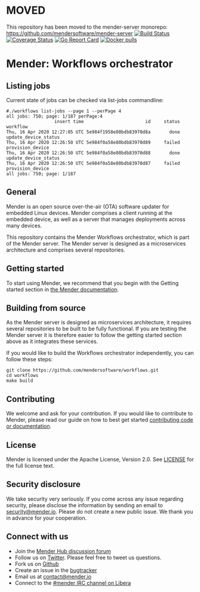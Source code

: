 # MOVED

This repository has been moved to the mender-server monorepo: https://github.com/mendersoftware/mender-server
[![Build Status](https://gitlab.com/Northern.tech/Mender/workflows/badges/master/pipeline.svg)](https://gitlab.com/Northern.tech/Mender/workflows/pipelines)
[![Coverage Status](https://coveralls.io/repos/github/mendersoftware/workflows/badge.svg?branch=master)](https://coveralls.io/github/mendersoftware/workflows?branch=master)
[![Go Report Card](https://goreportcard.com/badge/github.com/mendersoftware/workflows)](https://goreportcard.com/report/github.com/mendersoftware/workflows)
[![Docker pulls](https://img.shields.io/docker/pulls/mendersoftware/workflows.svg?maxAge=3600)](https://hub.docker.com/r/mendersoftware/workflows/)

Mender: Workflows orchestrator
==============================

## Listing jobs

Current state of jobs can be checked via list-jobs commandline:
```shell script
#./workflows list-jobs --page 1 --perPage 4
all jobs: 750; page: 1/187 perPage:4
                  insert time                       id     status workflow
Thu, 16 Apr 2020 12:27:05 UTC 5e984f1958e80bdb83970d8a       done update_device_status
Thu, 16 Apr 2020 12:26:50 UTC 5e984f0a58e80bdb83970d89     failed provision_device
Thu, 16 Apr 2020 12:26:50 UTC 5e984f0a58e80bdb83970d88       done update_device_status
Thu, 16 Apr 2020 12:26:50 UTC 5e984f0a58e80bdb83970d87     failed provision_device
all jobs: 750; page: 1/187
```

## General

Mender is an open source over-the-air (OTA) software updater for embedded Linux
devices. Mender comprises a client running at the embedded device, as well as
a server that manages deployments across many devices.

This repository contains the Mender Workflows orchestrator, which is part of the
Mender server. The Mender server is designed as a microservices architecture
and comprises several repositories.

## Getting started

To start using Mender, we recommend that you begin with the Getting started
section in [the Mender documentation](https://docs.mender.io/).

## Building from source

As the Mender server is designed as microservices architecture, it requires several
repositories to be built to be fully functional. If you are testing the Mender server it
is therefore easier to follow the getting started section above as it integrates these
services.

If you would like to build the Workflows orchestrator independently, you can follow
these steps:

```
git clone https://github.com/mendersoftware/workflows.git
cd workflows
make build
```

## Contributing

We welcome and ask for your contribution. If you would like to contribute to Mender, please read our guide on how to best get started [contributing code or
documentation](https://github.com/mendersoftware/mender/blob/master/CONTRIBUTING.md).

## License

Mender is licensed under the Apache License, Version 2.0. See
[LICENSE](https://github.com/mendersoftware/workflows/blob/master/LICENSE) for the
full license text.

## Security disclosure

We take security very seriously. If you come across any issue regarding
security, please disclose the information by sending an email to
[security@mender.io](security@mender.io). Please do not create a new public
issue. We thank you in advance for your cooperation.

## Connect with us

* Join the [Mender Hub discussion forum](https://hub.mender.io)
* Follow us on [Twitter](https://twitter.com/mender_io). Please
  feel free to tweet us questions.
* Fork us on [Github](https://github.com/mendersoftware)
* Create an issue in the [bugtracker](https://northerntech.atlassian.net/projects/MEN)
* Email us at [contact@mender.io](mailto:contact@mender.io)
* Connect to the [#mender IRC channel on Libera](https://web.libera.chat/?#mender)
